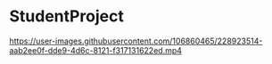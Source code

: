# StudentProject


https://user-images.githubusercontent.com/106860465/228923514-aab2ee0f-dde9-4d6c-8121-f317131622ed.mp4

